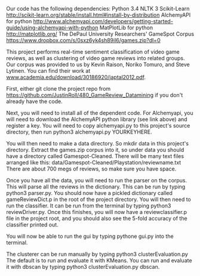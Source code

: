Our code has the following dependencies:
Python 3.4
NLTK 3
Scikit-Learn http://scikit-learn.org/stable/install.html#install-by-distribution
AlchemyAPI for python http://www.alchemyapi.com/developers/getting-started-guide/using-alchemyapi-with-python
MatPlotLib for python http://matplotlib.org/
The DePaul University Researchers' GameSpot Corpus https://www.dropbox.com/s/0sxz6yk4sh89il6/games.zip?dl=0

This project performs real-time sentiment classification of video game reviews, as well as clustering of video game reviews into related groups. Our corpus was provided to us by Kevin Raison, Noriko Tomuro, and Steve Lytinen. You can find their work at www.academia.edu/download/30186920/japtal2012.pdf.

First, either git clone the project repo from https://github.com/JustinRoll/480_GameReview_Datamining if you don't already have the code.

Next, you will need to install all of the dependent code. For Alchemyapi, you will need to download the AlchemyAPI python library (see link above) and register a key. You will need to copy alchemyapi.py to this project's source directory, then run python3 alchemyapi.py YOURKEYHERE.

You will then need to make a data directory. So mkdir data in this project's directory. Extract the games.zip corpus into it, so under data you should have a directory called Gamespot-Cleaned. There will be many text files arranged like this: data/Gamespot-Cleaned/Playstation/reviewname.txt
There are about 700 megs of reviews, so make sure you have space.

Once you have all the data, you will need to run the parser on the corpus. This will parse all the reviews in the dictionary. This can be run by typing python3 parser.py. You should now have a pickled dictionary called gameReviewDict.p in the root of the project directory. You will then need to run the classifier. It can be run from the terminal by typing
python3 reviewDriver.py. Once this finishes, you will now have a reviewclassifier.p file in the project root, and you should also see the 5-fold accuracy of the classifier printed out.

You will now be able to run the gui by typing pythone gui.py into the terminal.

The clusterer can be run manually by typing python3 clusterEvaluation.py
The default is to run and evaluate it with KMeans. You can run and evaluate it with dbscan by typing 
python3 clusterEvaluation.py dbscan.
